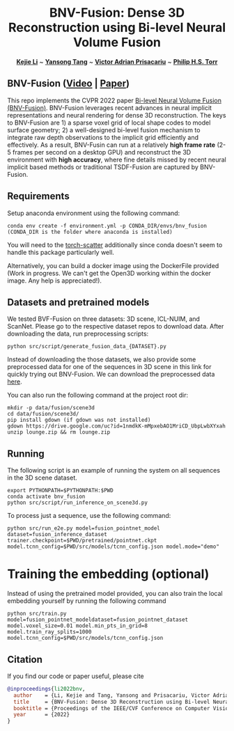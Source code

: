 <p align="center">

  <h1 align="center">BNV-Fusion: Dense 3D Reconstruction using Bi-level Neural Volume Fusion</h1>
  <p align="center">
    <a href="https://likojack.github.io/kejieli/#/home"><strong>Kejie Li</strong></a>
    ~
    <a href="https://andytang15.github.io/"><strong>Yansong Tang</strong></a>
    ~
    <a href="https://www.robots.ox.ac.uk/~victor/"><strong>Victor Adrian Prisacariu</strong></a>
    ~
    <a href="https://torrvision.com/"><strong>Philip H.S. Torr</strong></a>
  </p>
</p>

## BNV-Fusion ([Video](https://www.youtube.com/watch?v=ptx5vtQ9SvM) | [Paper](https://arxiv.org/pdf/2204.01139.pdf))

This repo implements the CVPR 2022 paper [Bi-level Neural Volume Fusion (BNV-Fusion)](https://arxiv.org/abs/2204.01139). BNV-Fusion leverages recent advances in neural implicit representations and neural rendering for dense 3D reconstruction. The keys to BNV-Fusion are 1) a sparse voxel grid of local shape codes to model surface geometry; 2) a well-designed bi-level fusion mechanism to integrate raw depth observations to the implicit grid efficiently and effectively. As a result, BNV-Fusin can run at a relatively **high frame rate** (2-5 frames per second on a desktop GPU) and reconstruct the 3D environment with **high accuracy**, where fine details missed by recent neural implicit based methods or traditional TSDF-Fusion are captured by BNV-Fusion.

## Requirements

Setup anaconda environment using the following command:

`
conda env create -f environment.yml -p CONDA_DIR/envs/bnv_fusion (CONDA_DIR is the folder where anaconda is installed)
`

You will need to the [torch-scatter](https://github.com/rusty1s/pytorch_scatter) additionally since conda doesn't seem to handle this package particularly well.


Alternatively, you can build a docker image using the DockerFile provided (Work in progress. We can't get the Open3D working within the docker image. Any help is appreciated!).


## Datasets and pretrained models
We tested BVF-Fusion on three datasets: 3D scene, ICL-NUIM, and ScanNet. Please go to the respective dataset repos to download data.
After downloading the data, run preprocessing scripts: 
```
python src/script/generate_fusion_data_{DATASET}.py
```

Instead of downloading the those datasets, we also provide some preprocessed data for one of the sequences in 3D scene in this link for quickly trying out BNV-Fusion. We can download the preprocessed data [here](https://drive.google.com/file/d/1nmdkK-mMpxebAO1MriCD_UbpLwbXYxah/view?usp=sharing).

You can also run the following command at the project root dir:
```
mkdir -p data/fusion/scene3d
cd data/fusion/scene3d/
pip install gdown (if gdown was not installed)
gdown https://drive.google.com/uc?id=1nmdkK-mMpxebAO1MriCD_UbpLwbXYxah
unzip lounge.zip && rm lounge.zip
```


## Running
The following script is an example of running the system on all sequences in the 3D scene dataset.
```
export PYTHONPATH=$PYTHONPATH:$PWD
conda activate bnv_fusion
python src/script/run_inference_on_scene3d.py
```

To process just a sequence, use the following command:
```
python src/run_e2e.py model=fusion_pointnet_model dataset=fusion_inference_dataset trainer.checkpoint=$PWD/pretrained/pointnet.ckpt model.tcnn_config=$PWD/src/models/tcnn_config.json model.mode="demo"
```

# Training the embedding (optional)
Instead of using the pretrained model provided, you can also train the local embedding yourself by running the following command
```
python src/train.py model=fusion_pointnet_modeldataset=fusion_pointnet_dataset model.voxel_size=0.01 model.min_pts_in_grid=8 model.train_ray_splits=1000 model.tcnn_config=$PWD/src/models/tcnn_config.json
```
## Citation
If you find our code or paper useful, please cite
```bibtex
@inproceedings{li2022bnv,
  author    = {Li, Kejie and Tang, Yansong and Prisacariu, Victor Adrian and Torr, Philip HS},
  title     = {BNV-Fusion: Dense 3D Reconstruction using Bi-level Neural Volume Fusion},
  booktitle = {Proceedings of the IEEE/CVF Conference on Computer Vision and Pattern Recognition (CVPR)},
  year      = {2022}
}
```
